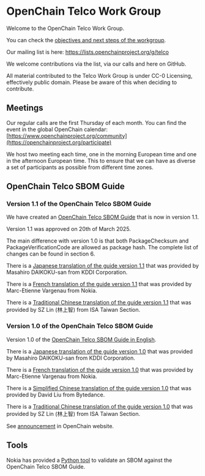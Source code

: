 # OpenChain Telco Work Group
Welcome to the OpenChain Telco Work Group.

You can check the [objectives and next steps of the workgroup](https://github.com/OpenChain-Project/Telco-WG/blob/main/Objectives.md).

Our mailing list is here:
https://lists.openchainproject.org/g/telco

We welcome contributions via the list, via our calls and here on GitHub.

All material contributed to the Telco Work Group is under CC-0 Licensing, effectively public domain. Please be aware of this when deciding to contribute.

## Meetings

Our regular calls are the first Thursday of each month. You can find the event in the global OpenChain calendar: [https://www.openchainproject.org/community](https://openchainproject.org/participate)

We host two meeting each time, one in the morning European time and one in the afternoon European time. This to ensure that we can have as diverse a set of participants as possible from different time zones.

## OpenChain Telco SBOM Guide

### Version 1.1 of the OpenChain Telco SBOM Guide

We have created an [OpenChain Telco SBOM Guide](https://github.com/OpenChain-Project/Telco-WG/blob/main/OpenChain-Telco-SBOM-Guide_EN.md) that is now in version 1.1.

Version 1.1 was approved on 20th of March 2025.

The main difference with version 1.0 is that both PackageChecksum and PackageVerificationCode are allowed as package hash.
The complete list of changes can be found in section 6.

There is a [Japanese translation of the guide version 1.1](https://github.com/OpenChain-Project/Telco-WG/blob/main/OpenChain-Telco-SBOM-Guide_JP.md) that was provided by Masahiro DAIKOKU-san from KDDI Corporation.

There is a [French translation of the guide version 1.1](https://github.com/OpenChain-Project/Telco-WG/blob/main/OpenChain-Telco-SBOM-Guide_FR.md) that was provided by Marc-Etienne Vargenau from Nokia.

There is a [Traditional Chinese translation of the guide version 1.1](https://github.com/OpenChain-Project/Telco-WG/blob/main/OpenChain-Telco-SBOM-Guide_ZH_HANT.md) that was provided by SZ Lin (林上智) from ISA Taiwan Section.

### Version 1.0 of the OpenChain Telco SBOM Guide

Version 1.0 of the [OpenChain Telco SBOM Guide in English](https://github.com/OpenChain-Project/Telco-WG/blob/main/OpenChain-Telco-SBOM-Guide_1.0_EN.md).

There is a [Japanese translation of the guide version 1.0](https://github.com/OpenChain-Project/Telco-WG/blob/main/OpenChain-Telco-SBOM-Guide_1.0_JP.md) that was provided by Masahiro DAIKOKU-san from KDDI Corporation.

There is a [French translation of the guide version 1.0](https://github.com/OpenChain-Project/Telco-WG/blob/main/OpenChain-Telco-SBOM-Guide_1.0_FR.md) that was provided by Marc-Etienne Vargenau from Nokia.

There is a [Simplified Chinese translation of the guide version 1.0](https://github.com/OpenChain-Project/Telco-WG/blob/main/OpenChain-Telco-SBOM-Guide_1.0_ZH_HANS.md) that was provided by David Liu from Bytedance.

There is a [Traditional Chinese translation of the guide version 1.0](https://github.com/OpenChain-Project/Telco-WG/blob/main/OpenChain-Telco-SBOM-Guide_1.0_ZH_HANT.md) that was provided by SZ Lin (林上智) from ISA Taiwan Section.

See [announcement](https://openchainproject.org/news/2024/07/30/openchain-telco-sbom-guide-general-availability) in OpenChain website.

## Tools

Nokia has provided a [Python tool](tools) to validate an SBOM against the OpenChain Telco SBOM Guide.
